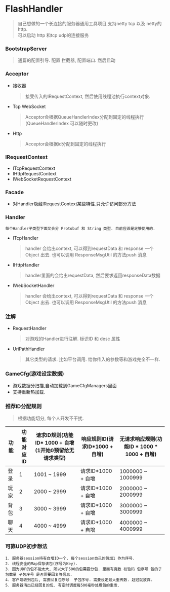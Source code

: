 # FlashHandler
> 自己想做的一个长连接的服务器通用工具项目,支持netty tcp 以及 netty的http.<br />
> 可以启动 http 和tcp udp的连接服务

### BootstrapServer
> 通篇的配置引导. 配置 拦截器, 配置端口. 然后启动

### Acceptor
 * 接收器
 	> 接受传入的IRequestContext, 然后使用线程池执行context对象.
 * Tcp WebSocket
 	> Acceptor会根据QueueHandlerIndex分配到固定的线程执行(QueueHandlerIndex 可以随时更改)
 * Http
 	> Acceptor会根据id分配到固定的线程执行

### IRequestContext
* ITcpRequestContext
* IHttpRequestContext
* IWebSocketRequestContext

### Facade
*  对Handler隐藏IRequestContext某些特性.只允许访问部分方法

### Handler
`每个Handler子类型下面又会分 Protobuf 和 String 类型. 目前应该是足够使用的. `
* ITcpHandler
	> handler 会给出context, 可以得到requestData 和 response 一个Object 出去.
	也可以调用 ResponseMsgUtil 的方法push 消息
* IHttpHandler
	> handler里面的会给出requestData, 然后要求返回responseData数据 
* IWebSocketHandler
	> handler 会给出context, 可以得到requestData 和 response 一个Object 出去.
    	也可以调用 ResponseMsgUtil 的方法push 消息

### 注解
* RequestHandler
	> 对游戏的Handler进行注解. 标识ID 和 desc 属性
* UriPathHandler
	> 其它类型的请求. 比如平台调用. 给你传入的参数等和游戏完全不一样.
	 
### GameCfg(游戏设定数据)
* 游戏数据分扫描,自动加载到GameCfgManagers里面 
* 支持重新热加载.


### 推荐ID分配规则
> 根据功能切分, 每个人开发不干扰. 

|功能|功能对应ID|请求ID规则(功能ID* 1000 + 自增(1开始0预留给无请求类型)|响应规则ID(请求ID*1000 + 自增)|无请求响应规则(功能ID * 1000 * 1000 + 自增)|
|----|-----|-----|-----|-----|
|登录 | 1|1001 ~ 1999 | 请求ID*1000 + 自增| 1000000 ~ 1000999|
|玩家 | 2|2000 ~ 2999 | 请求ID*1000 + 自增| 2000000 ~ 2000999|
|背包 | 3|3000 ~ 3999 | 请求ID*1000 + 自增| 3000000 ~ 3000999|
|聊天 | 4|4000 ~ 4999 | 请求ID*1000 + 自增| 4000000 ~ 4000999|


### 可靠UDP初步想法
	1. 服务器session持有自增ID一个. 每个session自己的包加1 作为序号.
	2. 线程安全的Map保存该包(序号为Key). 
	3. 因为UDP的包不能太大, 所以大于500的包需要分包. 里面有魔数 校验码 包序号 包的子包数量 子包序号 是否需要回复等信息.
	4. 客户端收到包后, 需要回复包序号  子包序号. 需要设定最大重传数. 超过就放弃.
	5. 服务器清出已经回复的包. 有定时调度每500毫秒处理包的重发.
